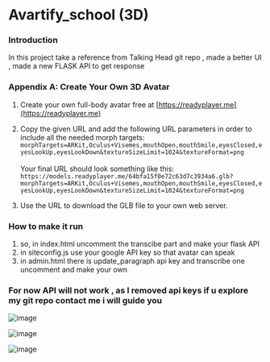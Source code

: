 # Avartify_school (3D)

### Introduction

In this project take a reference from Talking Head git repo , made a better UI , made a new FLASK API to get response

### Appendix A: Create Your Own 3D Avatar

1. Create your own full-body avatar free at [https://readyplayer.me](https://readyplayer.me)

2. Copy the given URL and add the following URL parameters in order to include all the needed morph targets:<br>`morphTargets=ARKit,Oculus+Visemes,mouthOpen,mouthSmile,eyesClosed,eyesLookUp,eyesLookDown&textureSizeLimit=1024&textureFormat=png`<br><br>Your final URL should look something like this:<br>`https://models.readyplayer.me/64bfa15f0e72c63d7c3934a6.glb?morphTargets=ARKit,Oculus+Visemes,mouthOpen,mouthSmile,eyesClosed,eyesLookUp,eyesLookDown&textureSizeLimit=1024&textureFormat=png`

3. Use the URL to download the GLB file to your own web server.

### How to make it run

1. so, in index.html uncomment the transcibe part and make your flask API 
2. in siteconfig.js use your google API key so that avatar can speak
3. in admin.html there is update_paragraph api key and transcribe one uncomment and make your own

### For now API will not work , as I removed api keys if u explore my git repo contact me i will guide you

![image](https://github.com/vpriyanshu671/avartifyschool/assets/112311383/b7723f94-4962-4602-af8e-51eb9bff9464)

![image](https://github.com/vpriyanshu671/avartifyschool/assets/112311383/338edd8c-cc4e-48c3-a5c2-fc8a88f48934)

![image](https://github.com/vpriyanshu671/avartifyschool/assets/112311383/e2d2dd22-a946-4a1a-ad22-8446e0369612)



